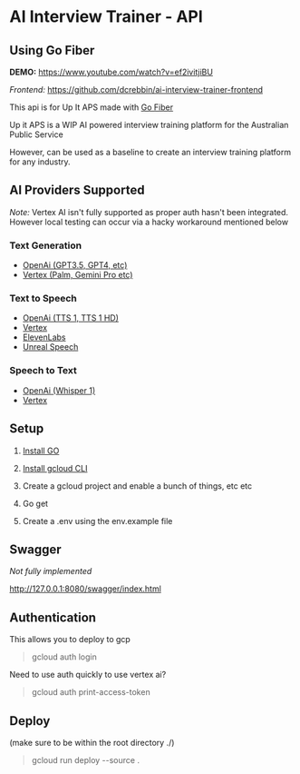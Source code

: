 # AI Interview Trainer - API

## Using Go Fiber

**DEMO:** https://www.youtube.com/watch?v=ef2ivitjiBU

_Frontend:_ https://github.com/dcrebbin/ai-interview-trainer-frontend

This api is for Up It APS made with [Go Fiber](https://docs.gofiber.io/) 
 
Up it APS is a WIP AI powered interview training platform for the Australian Public Service

However, can be used as a baseline to create an interview training platform for any industry. 

## AI Providers Supported

_Note:_ Vertex AI isn't fully supported as proper auth hasn't been integrated. However local testing can occur via a hacky workaround mentioned below

### Text Generation

- [OpenAi (GPT3.5, GPT4, etc)](https://platform.openai.com/docs/api-reference/chat)
- [Vertex (Palm, Gemini Pro etc)](https://console.cloud.google.com/vertex-ai/generative)

### Text to Speech

- [OpenAi (TTS 1, TTS 1 HD)](https://platform.openai.com/docs/api-reference/audio/createSpeech)
- [Vertex](https://console.cloud.google.com/vertex-ai/generative)
- [ElevenLabs](https://elevenlabs.io/docs/api-reference/text-to-speech)
- [Unreal Speech](https://docs.unrealspeech.com/)

### Speech to Text

- [OpenAi (Whisper 1)](https://platform.openai.com/docs/api-reference/audio/createTranscription)
- [Vertex](https://console.cloud.google.com/vertex-ai/generative)

## Setup

1. [Install GO](https://go.dev/doc/install) 

1. [Install gcloud CLI](https://cloud.google.com/sdk/docs/install)

1. Create a gcloud project and enable a bunch of things, etc etc

1. Go get

1. Create a .env using the env.example file

## Swagger

_Not fully implemented_

http://127.0.0.1:8080/swagger/index.html

## Authentication

This allows you to deploy to gcp

> gcloud auth login

Need to use auth quickly to use vertex ai?

> gcloud auth print-access-token

## Deploy

(make sure to be within the root directory ./)

> gcloud run deploy --source .
